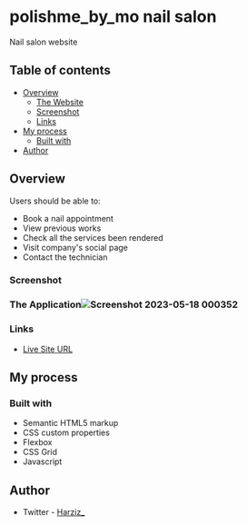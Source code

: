 # polishme_by_mo nail salon

Nail salon website

## Table of contents

- [Overview](#overview)
  - [The Website](#the-website)
  - [Screenshot](#screenshot)
  - [Links](#links)
- [My process](#my-process)
  - [Built with](#built-with)
- [Author](#author)
## Overview

Users should be able to:

- Book a nail appointment
- View previous works
- Check all the services been rendered
- Visit company's social page
- Contact the technician

### Screenshot

### The Application![Screenshot 2023-05-18 000352](https://github.com/azeezolasunkanmi/polishme_by_Mo/assets/62578176/1d78aab4-791c-4a65-954f-f4202abb4252)

### Links
- [Live Site URL](https://polishme.netlify.app/)

## My process

### Built with

- Semantic HTML5 markup
- CSS custom properties
- Flexbox
- CSS Grid
- Javascript

## Author
- Twitter - [Harziz_](https://www.twitter.com/harziz_)
